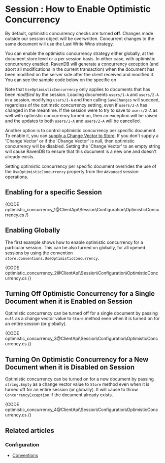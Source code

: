 # Session : How to Enable Optimistic Concurrency

By default, optimistic concurrency checks are turned **off**. Changes made outside our session object will be overwritten. Concurrent changes to the same document will use
the Last Write Wins strategy. 

You can enable the optimistic concurrency strategy either globally, at the document store level or a per session basis. 
In either case, with optimistic concurrency enabled, RavenDB will generate a concurrency exception (and abort all 
modifications in the current transaction) when the document has been modified on the server side after the client received and modified it.
You can see the sample code below on the specific on

Note that `UseOptimisticConcurrency` only applies to documents that has been _modified_ by the session. Loading documents `users/1-A` and `users/2-A` in a session, modifying
`users/1-A` and then calling `SaveChanges` will succeed, regardless of the optimstic concurrency setting, even if `users/2-A` has changed in the meantime. 
If the session were to try to save to `users/2-A` as well with optimstic concurrency turned on, then an exception will be raised and the updates to both `users/1-A` and `users/2-A`
will be cancelled. 

Another option is to control optimistic concurrency per specific document.   
To enable it, you can [supply a Change Vector to Store](../../../client-api/session/storing-entities). If you don't supply a 'Change Vector' or if the 'Change Vector' is null, 
then optimistic concurrency will be disabled. Setting the 'Change Vector' to an empty string will cause RavenDB to ensure that this document is a new one and doesn't already 
exists.

Setting optimistic concurrency per specific document overrides the use of the `UseOptimisticConcurrency` property from the `Advanced` session operations.

## Enabling for a specific Session

{CODE optimistic_concurrency_1@ClientApi\Session\Configuration\OptimisticConcurrency.cs /}

## Enabling Globally

The first example shows how to enable optimistic concurrency for a particular session. 
This can be also turned on globally, for all opened sessions by using the convention `store.Conventions.UseOptimisticConcurrency`.

{CODE optimistic_concurrency_2@ClientApi\Session\Configuration\OptimisticConcurrency.cs /}

## Turning Off Optimistic Concurrency for a Single Document when it is Enabled on Session

Optimistic concurrency can be turned off for a single document by passing `null` as a change vector value to `Store` method even when it is turned on for an entire session (or globally).

{CODE optimistic_concurrency_3@ClientApi\Session\Configuration\OptimisticConcurrency.cs /}

## Turning On Optimistic Concurrency for a New Document when it is Disabled on Session

Optimistic concurrency can be turned on for a new document by passing `string.Empty` as a change vector value to `Store` method even when it is turned off for an entire session (or globally).
It will cause to throw `ConcurrencyException` if the document already exists.

{CODE optimistic_concurrency_4@ClientApi\Session\Configuration\OptimisticConcurrency.cs /}

## Related articles

### Configuration

- [Conventions](../../../client-api/configuration/conventions)

